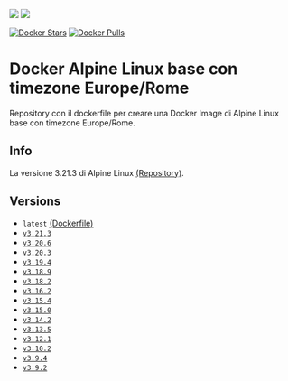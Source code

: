 [![](https://images.microbadger.com/badges/image/scolagreco/alpine-base.svg)](https://microbadger.com/images/scolagreco/alpine-base)
[![](https://images.microbadger.com/badges/commit/scolagreco/alpine-base.svg)](https://microbadger.com/images/scolagreco/alpine-base)

[![Docker Stars](https://img.shields.io/docker/stars/scolagreco/alpine-base.svg)](https://hub.docker.com/r/scolagreco/alpine-base/)
[![Docker Pulls](https://img.shields.io/docker/pulls/scolagreco/alpine-base.svg)](https://hub.docker.com/r/scolagreco/alpine-base/)

# Docker Alpine Linux base con timezone Europe/Rome

Repository con il dockerfile per creare una Docker Image di Alpine Linux base con timezone Europe/Rome.

## Info

La versione 3.21.3 di Alpine Linux [(Repository)](https://github.com/scolagreco/docker-alpine/tree/v3.21.3).

## Versions

- `latest` [(Dockerfile)](https://github.com/scolagreco/alpine-base/blob/master/Dockerfile)
- [`v3.21.3`](https://github.com/scolagreco/alpine-base/releases/tag/v3.21.3)
- [`v3.20.6`](https://github.com/scolagreco/alpine-base/releases/tag/v3.20.6)
- [`v3.20.3`](https://github.com/scolagreco/alpine-base/releases/tag/v3.20.3)
- [`v3.19.4`](https://github.com/scolagreco/alpine-base/releases/tag/v3.19.4)
- [`v3.18.9`](https://github.com/scolagreco/alpine-base/releases/tag/v3.18.9)
- [`v3.18.2`](https://github.com/scolagreco/alpine-base/releases/tag/v3.18.2)
- [`v3.16.2`](https://github.com/scolagreco/alpine-base/releases/tag/v3.16.2)
- [`v3.15.4`](https://github.com/scolagreco/alpine-base/releases/tag/v3.15.4)
- [`v3.15.0`](https://github.com/scolagreco/alpine-base/releases/tag/v3.15.0)
- [`v3.14.2`](https://github.com/scolagreco/alpine-base/releases/tag/v3.14.2)
- [`v3.13.5`](https://github.com/scolagreco/alpine-base/releases/tag/v3.13.5)
- [`v3.12.1`](https://github.com/scolagreco/alpine-base/releases/tag/v3.12.1)
- [`v3.10.2`](https://github.com/scolagreco/alpine-base/releases/tag/v3.10.2)
- [`v3.9.4`](https://github.com/scolagreco/alpine-base/releases/tag/v3.9.4)
- [`v3.9.2`](https://github.com/scolagreco/alpine-base/releases/tag/v3.9.2)
